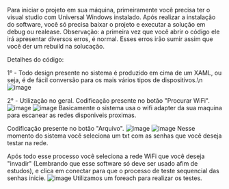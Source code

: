 Para iniciar o projeto em sua máquina, primeiramente você precisa ter o visual studio com Universal Windows instalado. 
Após realizar a instalação do software, você só precisa baixar o projeto e executar a solução em debug ou realease. 
Observação: a primeira vez que você abrir o código ele irá apresentar diversos erros, é normal. Esses erros irão sumir assim que você der um rebuild na solucação. 

Detalhes do código:

1° - Todo design presente no sistema é produzido em cima de um XAML, ou seja, é de fácil conversão para os mais vários tipos de dispositivos.\n 
![image](https://user-images.githubusercontent.com/84163083/193551660-526067bb-bb0a-4071-b923-70c0512d26bb.png)

2° - Utilização no geral. 
Codificação presente no botão "Procurar WiFi".
![image](https://user-images.githubusercontent.com/84163083/193551992-0669ed06-4b06-49b1-8241-10887de0919a.png)
![image](https://user-images.githubusercontent.com/84163083/193552099-1a53126b-1d44-4a1e-bb62-6e686513f8fd.png)
Basicamente o sistema usa o wifi adapter da sua maquina para escanear as redes disponiveis proximas.

Codificação presente no botão "Arquivo".
![image](https://user-images.githubusercontent.com/84163083/193554863-2a97e253-1702-4aa9-af4b-23f9b5983287.png)
![image](https://user-images.githubusercontent.com/84163083/193554994-73ccba13-64bd-49f1-878c-987c1e58fc70.png)
Nesse momento do sistema você seleciona um txt com as senhas que você deseja testar na rede. 

Após todo esse processo você seleciona a rede WiFi que você deseja "invadir" (Lembrando que esse software só deve ser usado afim de estudos), e clica em conectar para que o processo de teste sequencial das senhas inicie. 
![image](https://user-images.githubusercontent.com/84163083/193555824-11afd4b7-ffdd-4ac2-8808-67d2dd37dfda.png)
Utilizamos um foreach para realizar os testes.




